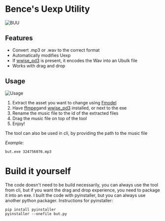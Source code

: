 
# Bence's Uexp Utility


![BUU](https://i.imgur.com/vOH2W6I.png)



## Features

- Convert .mp3 or .wav to the correct format
- Automatically modifies Uexp
- If [wwise_pd3](https://github.com/MoolahModding/wwise_pd3) is present, it encodes the Wav into an Ubulk file
- Works with drag and drop
## Usage

![Usage](https://i.imgur.com/1uUAvcA.gif)

 1. Extract the asset you want to change using [Fmodel](https://moolah.dev/docs/modding-basics/using-fmodel/)
 2. Have [ffmpeg](https://ffmpeg.org/download.html)and [wwise_pd3](https://github.com/MoolahModding/wwise_pd3) installed, or next to the exe
 3. Rename the music file to the id of the extracted files
 4. Drag the music file on top of the tool
 5. Enjoy!
 
 The tool can also be used in cli, by providing the path to the music file
 
 *Example:*

    but.exe 324756076.mp3
  

# Build it yourself
The code doesn't need to be build necessarily, you can always use the tool from cli, but if you want the drag and drop experience, you need to package it into an exe.
I built the code with pyinstaller, but you can always use another python packager.
Instructions for pyinstaller:

    pip install pyinstaller
    pyinstaller --onefile but.py

